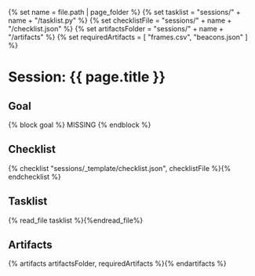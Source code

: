 {% set name = file.path | page_folder %}
{% set tasklist = "sessions/" + name + "/tasklist.py" %}
{% set checklistFile = "sessions/" + name + "/checklist.json" %}
{% set artifactsFolder = "sessions/" + name + "/artifacts" %}
{% set requiredArtifacts = [ "frames.csv", "beacons.json" ] %}

# Session: {{ page.title }}

## Goal
{% block goal %}
MISSING
{% endblock %}

## Checklist
{% checklist "sessions/_template/checklist.json", checklistFile %}{% endchecklist %}

## Tasklist
{% read_file tasklist %}{%endread_file%}

## Artifacts
{% artifacts artifactsFolder, requiredArtifacts %}{% endartifacts %}